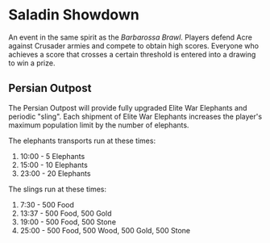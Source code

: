 # Saladin Showdown

An event in the same spirit as the *Barbarossa Brawl*.
Players defend Acre against Crusader armies and compete to obtain high scores.
Everyone who achieves a score that crosses a certain threshold is entered into a drawing to win a prize.

## Persian Outpost

The Persian Outpost will provide fully upgraded Elite War Elephants and periodic "sling".
Each shipment of Elite War Elephants increases the player's maximum population limit by the number of elephants.

The elephants transports run at these times:

1. 10:00 - 5 Elephants
2. 15:00 - 10 Elephants
3. 23:00 - 20 Elephants

The slings run at these times:

1. 7:30 - 500 Food
2. 13:37 - 500 Food, 500 Gold
3. 19:00 - 500 Food, 500 Stone
4. 25:00 - 500 Food, 500 Wood, 500 Gold, 500 Stone
